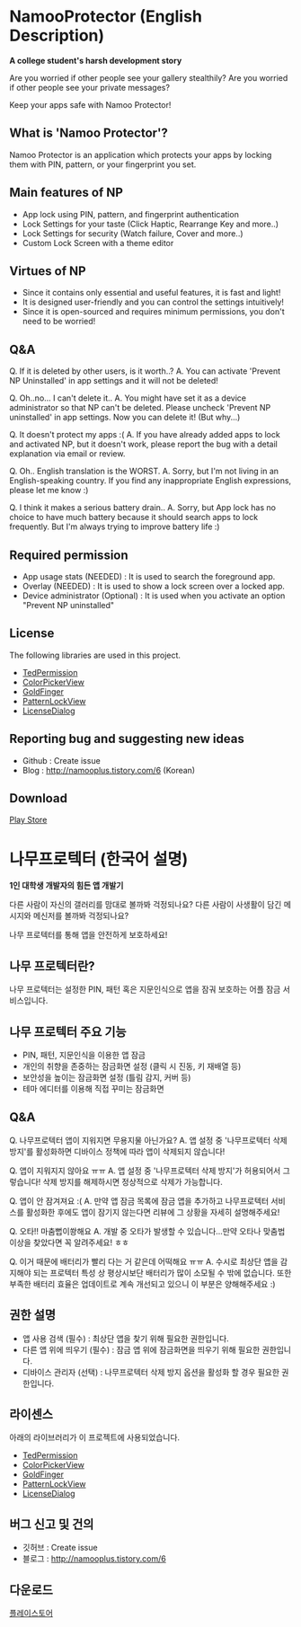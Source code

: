 # NamooProtector (English Description)
**A college student's harsh development story**

Are you worried if other people see your gallery stealthily?
Are you worried if other people see your private messages?

Keep your apps safe with Namoo Protector!

## What is 'Namoo Protector'?
Namoo Protector is an application which protects your apps by locking them with PIN, pattern, or your fingerprint you set.

## Main features of NP
- App lock using PIN, pattern, and fingerprint authentication
- Lock Settings for your taste
(Click Haptic, Rearrange Key and more..)
- Lock Settings for security
(Watch failure, Cover and more..)
- Custom Lock Screen with a theme editor

## Virtues of NP
- Since it contains only essential and useful features, it is fast and light!
- It is designed user-friendly and you can control the settings intuitively!
- Since it is open-sourced and requires minimum permissions, you don't need to be worried!

## Q&A
Q. If it is deleted by other users, is it worth..?
A. You can activate 'Prevent NP Uninstalled' in app settings and it will not be deleted!

Q. Oh..no... I can't delete it..
A. You might have set it as a device administrator so that NP can't be deleted. Please uncheck 'Prevent NP uninstalled' in app settings. Now you can delete it! (But why...)

Q. It doesn't protect my apps :(
A. If you have already added apps to lock and activated NP, but it doesn't work, please report the bug with a detail explanation via email or review.

Q. Oh.. English translation is the WORST.
A. Sorry, but I'm not living in an English-speaking country. If you find any inappropriate English expressions, please let me know :)

Q. I think it makes a serious battery drain..
A. Sorry, but App lock has no choice to have much battery because it should search apps to lock frequently. But I'm always trying to improve battery life :)

## Required permission
- App usage stats (NEEDED) : It is used to search the foreground app.
- Overlay (NEEDED) : It is used to show a lock screen over a locked app.
- Device administrator (Optional) : It is used when you activate an option "Prevent NP uninstalled"

## License
The following libraries are used in this project.
- [TedPermission](https://github.com/ParkSangGwon/TedPermission)
- [ColorPickerView](https://github.com/skydoves/ColorPickerView)
- [GoldFinger](https://github.com/infinum/Android-Goldfinger)
- [PatternLockView](https://github.com/aritraroy/PatternLockView)
- [LicenseDialog](https://psdev.de/LicensesDialog/)

## Reporting bug and suggesting new ideas
- Github : Create issue
- Blog : http://namooplus.tistory.com/6 (Korean)

## Download
[Play Store](https://play.google.com/store/apps/details?id=nm.security.namooprotector)


# 나무프로텍터 (한국어 설명)
**1인 대학생 개발자의 힘든 앱 개발기**

다른 사람이 자신의 갤러리를 맘대로 볼까봐 걱정되나요?
다른 사람이 사생활이 담긴 메시지와 메신저를 볼까봐 걱정되나요?

나무 프로텍터를 통해 앱을 안전하게 보호하세요!

## 나무 프로텍터란?
나무 프로텍터는 설정한 PIN, 패턴 혹은 지문인식으로 앱을 잠궈 보호하는 어플 잠금 서비스입니다.

## 나무 프로텍터 주요 기능
- PIN, 패턴, 지문인식을 이용한 앱 잠금
- 개인의 취향을 존중하는 잠금화면 설정
(클릭 시 진동, 키 재배열 등)
- 보안성을 높이는 잠금화면 설정
(틀림 감지, 커버 등)
- 테마 에디터를 이용해 직접 꾸미는 잠금화면

## Q&A
Q. 나무프로텍터 앱이 지워지면 무용지물 아닌가요?
A. 앱 설정 중 '나무프로텍터 삭제 방지'를 활성화하면 디바이스 정책에 따라 앱이 삭제되지 않습니다!

Q. 앱이 지워지지 않아요 ㅠㅠ
A. 앱 설정 중 '나무프로텍터 삭제 방지'가 허용되어서 그렇습니다! 삭제 방지를 해제하시면 정상적으로 삭제가 가능합니다.

Q. 앱이 안 잠겨져요 :(
A. 만약 앱 잠금 목록에 잠금 앱을 추가하고 나무프로텍터 서비스를 활성화한 후에도 앱이 잠기지 않는다면 리뷰에 그 상황을 자세히 설명해주세요!

Q. 오타!! 마춤뻡이쐉해요
A. 개발 중 오타가 발생할 수 있습니다...만약 오타나 맞춤법 이상을 찾았다면 꼭 알려주세요! ㅎㅎ

Q. 이거 때문에 배터리가 빨리 다는 거 같은데 어떡해요 ㅠㅠ
A. 수시로 최상단 앱을 감지해야 되는 프로텍터 특성 상 평상시보단 배터리가 많이 소모될 수 밖에 없습니다. 또한 부족한 배터리 효율은 업데이트로 계속 개선되고 있으니 이 부분은 양해해주세요 :)

## 권한 설명
- 앱 사용 검색 (필수) : 최상단 앱을 찾기 위해 필요한 권한입니다.
- 다른 앱 위에 띄우기 (필수) : 잠금 앱 위에 잠금화면을 띄우기 위해 필요한 권한입니다.
- 디바이스 관리자 (선택) : 나무프로텍터 삭제 방지 옵션을 활성화 할 경우 필요한 권한입니다.

## 라이센스
아래의 라이브러리가 이 프로젝트에 사용되었습니다.
- [TedPermission](https://github.com/ParkSangGwon/TedPermission)
- [ColorPickerView](https://github.com/skydoves/ColorPickerView)
- [GoldFinger](https://github.com/infinum/Android-Goldfinger)
- [PatternLockView](https://github.com/aritraroy/PatternLockView)
- [LicenseDialog](https://psdev.de/LicensesDialog/)

## 버그 신고 및 건의
- 깃허브 : Create issue
- 블로그 : http://namooplus.tistory.com/6

## 다운로드
[플레이스토어](https://play.google.com/store/apps/details?id=nm.security.namooprotector)
